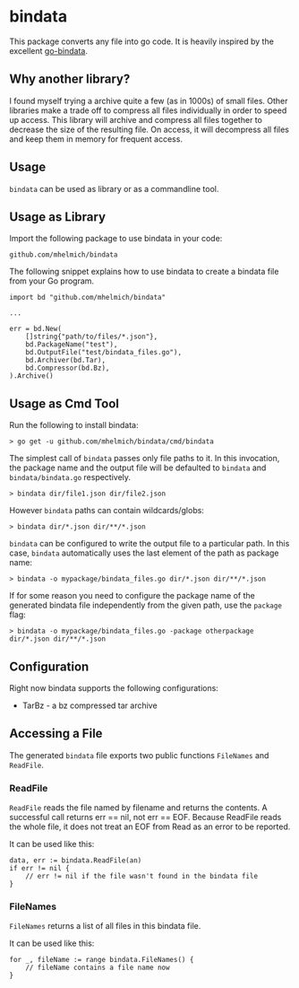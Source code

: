 # bindata

This package converts any file into go code. It is heavily inspired by the excellent [go-bindata](github.com/jteeuwen/go-bindata).

## Why another library?

I found myself trying a archive quite a few (as in 1000s) of small files. Other libraries make a trade off to compress all files individually in order to speed up access.
This library will archive and compress all files together to decrease the size of the resulting file. On access, it will decompress all files and keep them in memory for frequent access.

## Usage

`bindata` can be used as library or as a commandline tool.

## Usage as Library

Import the following package to use bindata in your code:

`github.com/mhelmich/bindata`

The following snippet explains how to use bindata to create a bindata file from your Go program.

```golang
import bd "github.com/mhelmich/bindata"

...

err = bd.New(
    []string{"path/to/files/*.json"},
    bd.PackageName("test"),
    bd.OutputFile("test/bindata_files.go"),
    bd.Archiver(bd.Tar),
    bd.Compressor(bd.Bz),
).Archive()
```

## Usage as Cmd Tool

Run the following to install bindata:

```shell
> go get -u github.com/mhelmich/bindata/cmd/bindata
```

The simplest call of `bindata` passes only file paths to it. In this invocation, the package name and the output file will be defaulted to `bindata` and `bindata/bindata.go` respectively.

```shell
> bindata dir/file1.json dir/file2.json
```

However `bindata` paths can contain wildcards/globs:

```shell
> bindata dir/*.json dir/**/*.json
```

`bindata` can be configured to write the output file to a particular path. In this case, `bindata` automatically uses the last element of the path as package name:

```shell
> bindata -o mypackage/bindata_files.go dir/*.json dir/**/*.json
```

If for some reason you need to configure the package name of the generated bindata file independently from the given path, use the `package` flag:

```shell
> bindata -o mypackage/bindata_files.go -package otherpackage dir/*.json dir/**/*.json
```

## Configuration

Right now bindata supports the following configurations:

* TarBz - a bz compressed tar archive

## Accessing a File

The generated `bindata` file exports two public functions `FileNames` and `ReadFile`.

### ReadFile

`ReadFile` reads the file named by filename and returns the contents. A successful call returns err == nil, not err == EOF. Because ReadFile reads the whole file, it does not treat an EOF from Read as an error to be reported.

It can be used like this:

```golang
data, err := bindata.ReadFile(an)
if err != nil {
    // err != nil if the file wasn't found in the bindata file
}
```

### FileNames

`FileNames` returns a list of all files in this bindata file.

It can be used like this:

```golang
for _, fileName := range bindata.FileNames() {
    // fileName contains a file name now
}
```
